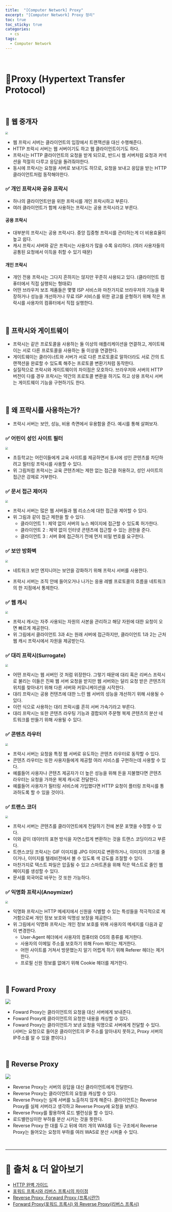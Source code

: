 ```yaml
---
title:  "[Computer Network] Proxy"
excerpt: "[Computer Network] Proxy 정리"
toc: true
toc_sticky: true
categories:
  - cs
tags:
  - Computer Network
---
```


<br>

# 📝**Proxy (Hypertext Transfer Protocol)**   

<br>

## 📌 웹 중개자

<img src="../../../assets/images/2020-07-20-13-12-38.png" style="zoom:50%;" />

* 웹 프락시 서버는 클라이언트의 입장에서 트랜잭션을 대신 수행해준다.
* HTTP 프락시 서버는 웹 서버이기도 하고 웹 클라이언트이기도 하다. 
* 프락시는 HTTP 클라이언트의 요청을 받게 되므로, 반드시 웹 서버처럼 요청과 커넥션을 적절히 다루고 응답을 돌려줘야한다. 
* 동시에 프락시는 요청을 서버로 보내기도 하므로, 요청을 보내고 응답을 받는 HTTP 클라이언트처럼 동작해야한다. 

### ✅ 개인 프락시와 공유 프락시

- 하나의 클라이언트만을 위한 프락시를 개인 프락시하고 부른다.
- 여러 클라이언트가 함께 사용하는 프락시는 공용 프락시라고 부른다. 

#### 공용 프락시

- 대부분의 프락시는 공용 프락시다. 중앙 집중형 프락시를 관리하는게 더 비용효율이 높고 쉽다.
- 캐시 프락시 서버와 같은 프락시는 사용자가 많을 수록 유리하다. (여러 사용자들의 공통된 요청에서 이득을 취할 수 있기 때문)

#### 개인 프락시

- 개인 전용 프락시는 그다지 흔하지는 않지만 꾸준히 사용되고 있다. (클라이언트 컴퓨터에서 직접 실행되는 형태로)
- 어떤 브라우저 보조 제품들은 몇몇 ISP 서비스와 마찬가지로 브라우저의 기능을 확장하거나 성능을 개선하거나 무료 ISP 서비스를 위한 광고를 운형하기 위해 작은 프락시를 사용자의 컴퓨터에서 직접 실행한다.

<br>

## 📌 프락시와 게이트웨이

- 프락시는 같은 프로토콜을 사용하는 둘 이상의 애플리케이션을 연결하고, 게이트웨이는 서로 다른 프로토콜을 사용하는 둘 이상을 연결한다.
- 게이트웨이는 클라이너트와 서버가 서로 다른 프로토콜로 말하더라도 서로 간의 트랜잭션을 완료할 수 있도록 해주는 프로토콜 변환기처럼 동작한다. 
- 실질적으로 프락시와 게이트웨이의 차이점은 모호하다. 브라우저와  서버의 HTTP 버전이 다를 경우 프락시는 약간의 프로토콜 변환을 하기도 하고 상용 프락시 서버는 게이트웨이 기능을 구현하기도 한다.

<br>

## 📌 왜 프락시를 사용하는가?

- 프락시 서버는 보안, 성능, 비용 측면에서 유용함을 준다. 예시를 통해 살펴보자.

### ✅ 어린이 성인 사이트 필터
<img src="../../../assets/images/2020-07-20-12-59-10.png" style="zoom: 50%;" />

- 초등학교는 어린이들에게 교육 사이트를 제공하면서 동시에 성인 콘텐츠를 차단하려고 필터링 프락시를 사용할 수 있다.
- 위 그림처럼 프락시는 교육 콘텐츠에는 제한 없는 접근을 허용하고, 성인 사이트의 접근은 강제로 거부한다.

### ✅ 문서 접근 제어자
<img src="../../../assets/images/2020-07-20-12-59-33.png" style="zoom:50%;" />

- 프락시 서버는 많은 웹 서버들과 웹 리소스에 대한 접근을 제어할 수 있다.
- 위 그림과 같이 접근 제한을 할 수 있다.
  - 클라이언트 1 : 제약 없이 서버의 뉴스 페이지에 접근할 수 있도록 허가한다.
  - 클라이언트 2 : 제약 없이 인터넷 콘텐츠에 접근할 수 있는 권한을 준다.
  - 클라이언트 3 : 서버 B에 접근하기 전에 먼저 비밀 번호를 요구한다. 

### ✅ 보안 방화벽
<img src="../../../assets/images/2020-07-20-12-59-56.png" style="zoom:50%;" />

- 네트워크 보안 엔지니어는 보안을 강화하기 위해 프락시 서버를 사용한다.

- 프락시 서버는 조직 안에 들어오거나 나가는 응용 레벨 프로토콜의 흐름을 네트워크의 한 지점에서 통제한다.

### ✅ 웹 캐시 
<img src="../../../assets/images/2020-07-20-13-00-23.png" style="zoom:50%;" />

- 프락시 캐시는 자주 사용되는 자원의 사본을 관리하고 해당 자원에 대한 요청이 오면 빠르게 제공한다.
- 위 그림에서 클라이언트 3과 4는 원래 서버에 접근하지만, 클라이언트 1과 2는 근처 웹 캐시 프락시에서 자원을 제공받는다. 

### ✅ 대리 프락시(Surrogate)
<img src="../../../assets/images/2020-07-20-13-04-38.png" style="zoom:50%;" />

- 어떤 프락시는 웹 서버인 것 처럼 위장한다. 그렇기 때문에 대리 혹은 리버스 프락시로 불리는 이들은 진짜 웹 서버 요청을 받지만 웹 서버와는 달리 요청 받은 콘텐츠의 위치를 찾아내기 위해 다른 서버와 커뮤니케이션을 시작한다.
- 대리 프락시는 공용 컨텐츠에 대한 느린 웹 서버의 성능을 개선하기 위해 사용될 수 있다.
- 이런 식으로 사용하는 대리 프락시를 흔히 서버 가속기라고 부른다.
- 대리 프락시는 또한 콘텐츠 라우팅 기능과 결합되어 주문형 복제 콘텐츠의 분산 네트워크를 만들기 위해 사용될 수 있다.

### ✅ 콘텐츠 라우터
<img src="../../../assets/images/2020-07-20-13-04-56.png" style="zoom:50%;" />

- 프락시 서버는 요청을 특정 웹 서버로 유도하는 콘텐츠 라우터로 동작할 수 있다.
- 콘텐츠 라우터는 또한 사용자들에게 제공할 여러 서비스를 구현하는데 사용할 수 있다.
- 예를들어 사용자나 콘텐츠 제공자가 더 높은 성능을 위해 돈을 지불했다면 콘텐츠 라우터는 요청을 가까운 복제 캐시로 전달한다.
- 예를들어 사용자가 필터링 서비스에 가입했다면 HTTP 요청이 플터링 프락시를 통과하도록 할 수 있을 것이다. 

### ✅ 트랜스 코더
<img src="../../../assets/images/2020-07-20-13-05-31.png" style="zoom:50%;" />

- 프락시 서버는 콘텐츠를 클라이언트에게 전달하기 전에 본문 포맷을 수정할 수 있다.
- 이와 같이 데이터의 표현 방식을 자연스럽게 변환하는 것을 트랜스 코딩이라고 부른다.
- 트랜스코딩 프락시는 GIF 이미지를 JPG 이미지로 변환하거나, 이미지의 크기를 줄이거나, 이미지를 텔레비전에서 볼 수 있도록 색 강도를 조절할 수 있다.
- 마찬가지로 텍스트 파일은 압출될 수 있고 스마트폰을 위해 작은 텍스트로 줄인 웹 페이지를 생성할 수 있다.
- 문서를 외국어로 바꾸는 것 또한 가능하다.

### ✅ 익명화 프락시(Anoymizer)
<img src="../../../assets/images/2020-07-20-13-06-37.png" style="zoom:50%;" />

- 익명화 프락시는 HTTP 메세지에서 신원을 식별할 수 있는 특성들을 적극적으로 제거함으로써 개인 정보 보호와 익명성 보장을 제공한다.
- 위 그림에서 익명화 프락시는 개인 정보 보호를 위해 사용자의 메세지를 다음과 같이 변경한다.
  - User-Agent 헤더에서 사용자의 컴퓨터와 OS의 종류를 제거한다.
  - 사용자의 이메일 주소를 보호하기 위해 From 헤더는 제거한다.
  - 어떤 사이트를 거쳐서 방문했는지 알기 어렵게 하기 위해 Referer 헤더는 제거한다.
  - 프로필 신원 정보를 없애기 위해 Cookie 헤더를 제거한다.
  

<br>

## 📌 Foward Proxy

![](../../../assets/images/2020-09-30-15-25-27.png)

- Foward Proxy는 클라이언트의 요청을 대신 서버에게 보내준다.
- Foward Proxy에 클라이언트의 요청한 내용을 캐싱할 수 있다.
- Foward Proxy는 클라이언트가 보낸 요청을 익명으로 서버에게 전달할 수 있다. (서버는 요청으로 들어온 클라이언트의 IP 주소를 알아내지 못하고, Proxy 서버의 IP주소를 알 수 있을 뿐이다.)

<br>

## 📌 Reverse Proxy
![](../../../assets/images/2020-09-30-15-25-46.png)

- Reverse Proxy는 서버의 응답을 대신 클라이언트에게 전달한다. 
- Reverse Proxy는 클라이언트의 요청을 캐싱할 수 있다.
- Reverse Proxy는 실제 서버를 노출하지 않게 해준다. 클라이언트는 Reverse Proxy를 실제 서버라고 생각하고 Reverse Proxy에 요청을 보낸다. 
- Reverse Proxy를 활용하여 로드 밸런싱을 할 수 있다.
- 로드밸런싱이란 부하를 분산 시키는 것을 뜻한다. 
- Reverse Proxy 한 대를 두고 뒤에 여러 개의 WAS를 두는 구조에서 Reverse Proxy는 들어오는 요청의 부하를 여러 WAS로 분산 시켜줄 수 있다.

<br>

------



# 🔎 출처 & 더 알아보기

* [HTTP 완벽 가이드](https://book.naver.com/bookdb/book_detail.nhn?bid=8509980)
* [포워드 프록시와 리버스 프록시의 차이점](http://blog.naver.com/PostView.nhn?blogId=alice_k106&logNo=221190043948&redirect=Dlog&widgetTypeCall=true&directAccess=false)
* [Reverse Proxy, Forward Proxy (프록시란?)](https://cornswrold.tistory.com/404)
* [Forward Proxy(포워드 프록시) 와 Reverse Proxy(리버스 프록시)](https://m.blog.naver.com/PostView.nhn?blogId=yhsterran&logNo=220372259447&proxyReferer=https:%2F%2Fwww.google.com%2F)

<br>

